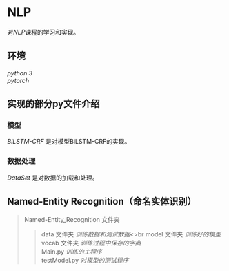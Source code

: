 # NLP 
对*NLP*课程的学习和实现。<br>

## 环境

*python 3*<br>
*pytorch* <br>

## 实现的部分py文件介绍
### 模型
*BiLSTM-CRF* 是对模型BiLSTM-CRF的实现。<br>
### 数据处理
*DataSet* 是对数据的加载和处理。

## Named-Entity Recognition（命名实体识别）
>Named-Entity_Recognition  文件夹<br>
>>data 文件夹        *训练数据和测试数据*<>br
>>model 文件夹      *训练好的模型*<br>
>>vocab 文件夹    *训练过程中保存的字典*<br>
>>Main.py  *训练的主程序*<br>
>>testModel.py *对模型的测试程序*<br>






